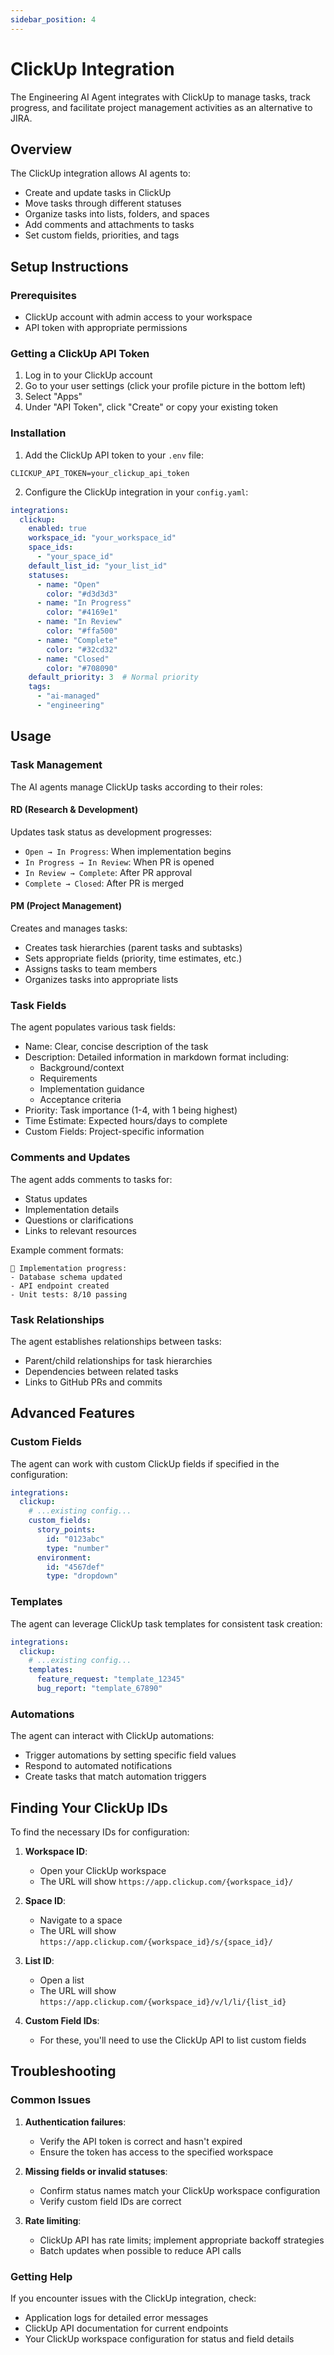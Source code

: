 ```yaml
---
sidebar_position: 4
---
```


# ClickUp Integration

The Engineering AI Agent integrates with ClickUp to manage tasks, track progress, and facilitate project management activities as an alternative to JIRA.

## Overview

The ClickUp integration allows AI agents to:
- Create and update tasks in ClickUp
- Move tasks through different statuses
- Organize tasks into lists, folders, and spaces
- Add comments and attachments to tasks
- Set custom fields, priorities, and tags

## Setup Instructions

### Prerequisites

- ClickUp account with admin access to your workspace
- API token with appropriate permissions

### Getting a ClickUp API Token

1. Log in to your ClickUp account
2. Go to your user settings (click your profile picture in the bottom left)
3. Select "Apps"
4. Under "API Token", click "Create" or copy your existing token

### Installation

1. Add the ClickUp API token to your `.env` file:
```
CLICKUP_API_TOKEN=your_clickup_api_token
```

2. Configure the ClickUp integration in your `config.yaml`:
```yaml
integrations:
  clickup:
    enabled: true
    workspace_id: "your_workspace_id"
    space_ids:
      - "your_space_id"
    default_list_id: "your_list_id"
    statuses:
      - name: "Open"
        color: "#d3d3d3"
      - name: "In Progress"
        color: "#4169e1"
      - name: "In Review"
        color: "#ffa500"
      - name: "Complete"
        color: "#32cd32"
      - name: "Closed"
        color: "#708090"
    default_priority: 3  # Normal priority
    tags:
      - "ai-managed"
      - "engineering"
```

## Usage

### Task Management

The AI agents manage ClickUp tasks according to their roles:

#### RD (Research & Development)

Updates task status as development progresses:
- `Open → In Progress`: When implementation begins
- `In Progress → In Review`: When PR is opened
- `In Review → Complete`: After PR approval
- `Complete → Closed`: After PR is merged

#### PM (Project Management)

Creates and manages tasks:
- Creates task hierarchies (parent tasks and subtasks)
- Sets appropriate fields (priority, time estimates, etc.)
- Assigns tasks to team members
- Organizes tasks into appropriate lists

### Task Fields

The agent populates various task fields:
- Name: Clear, concise description of the task
- Description: Detailed information in markdown format including:
  - Background/context
  - Requirements
  - Implementation guidance
  - Acceptance criteria
- Priority: Task importance (1-4, with 1 being highest)
- Time Estimate: Expected hours/days to complete
- Custom Fields: Project-specific information

### Comments and Updates

The agent adds comments to tasks for:
- Status updates
- Implementation details
- Questions or clarifications
- Links to relevant resources

Example comment formats:
```
📝 Implementation progress:
- Database schema updated
- API endpoint created
- Unit tests: 8/10 passing
```

### Task Relationships

The agent establishes relationships between tasks:
- Parent/child relationships for task hierarchies
- Dependencies between related tasks
- Links to GitHub PRs and commits

## Advanced Features

### Custom Fields

The agent can work with custom ClickUp fields if specified in the configuration:
```yaml
integrations:
  clickup:
    # ...existing config...
    custom_fields:
      story_points:
        id: "0123abc"
        type: "number"
      environment:
        id: "4567def"
        type: "dropdown"
```

### Templates

The agent can leverage ClickUp task templates for consistent task creation:
```yaml
integrations:
  clickup:
    # ...existing config...
    templates:
      feature_request: "template_12345"
      bug_report: "template_67890"
```

### Automations

The agent can interact with ClickUp automations:
- Trigger automations by setting specific field values
- Respond to automated notifications
- Create tasks that match automation triggers

## Finding Your ClickUp IDs

To find the necessary IDs for configuration:

1. **Workspace ID**:
   - Open your ClickUp workspace
   - The URL will show `https://app.clickup.com/{workspace_id}/`

2. **Space ID**:
   - Navigate to a space
   - The URL will show `https://app.clickup.com/{workspace_id}/s/{space_id}/`

3. **List ID**:
   - Open a list
   - The URL will show `https://app.clickup.com/{workspace_id}/v/l/li/{list_id}`

4. **Custom Field IDs**:
   - For these, you'll need to use the ClickUp API to list custom fields

## Troubleshooting

### Common Issues

1. **Authentication failures**:
   - Verify the API token is correct and hasn't expired
   - Ensure the token has access to the specified workspace

2. **Missing fields or invalid statuses**:
   - Confirm status names match your ClickUp workspace configuration
   - Verify custom field IDs are correct

3. **Rate limiting**:
   - ClickUp API has rate limits; implement appropriate backoff strategies
   - Batch updates when possible to reduce API calls

### Getting Help

If you encounter issues with the ClickUp integration, check:
- Application logs for detailed error messages
- ClickUp API documentation for current endpoints
- Your ClickUp workspace configuration for status and field details
